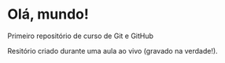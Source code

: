 # Olá, mundo!
 Primeiro repositório de curso de Git e GitHub

 Resitório criado durante uma aula ao vivo (gravado na verdade!).
